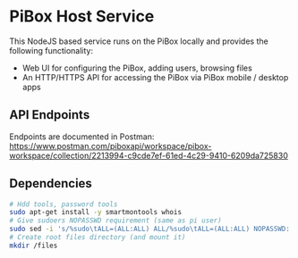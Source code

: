 # PiBox Host Service

This NodeJS based service runs on the PiBox locally and provides the following functionality:

- Web UI for configuring the PiBox, adding users, browsing files
- An HTTP/HTTPS API for accessing the PiBox via PiBox mobile / desktop apps

## API Endpoints

Endpoints are documented in Postman: https://www.postman.com/piboxapi/workspace/pibox-workspace/collection/2213994-c9cde7ef-61ed-4c29-9410-6209da725830

## Dependencies

```bash
# Hdd tools, password tools
sudo apt-get install -y smartmontools whois
# Give sudoers NOPASSWD requirement (same as pi user)
sudo sed -i 's/%sudo\tALL=(ALL:ALL) ALL/%sudo\tALL=(ALL:ALL) NOPASSWD: ALL/' /etc/sudoers
# Create root files directory (and mount it)
mkdir /files
```
